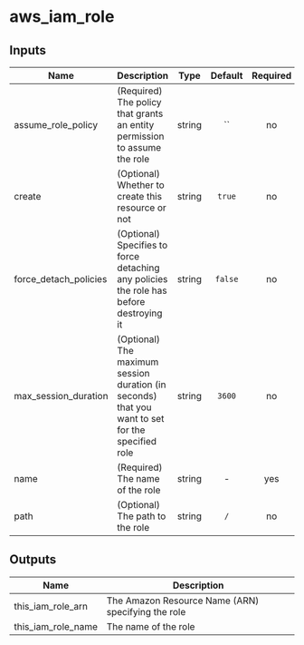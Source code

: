 # aws_iam_role

<!-- BEGINNING OF PRE-COMMIT-TERRAFORM DOCS HOOK -->
## Inputs

| Name | Description | Type | Default | Required |
|------|-------------|:----:|:-----:|:-----:|
| assume_role_policy | (Required) The policy that grants an entity permission to assume the role | string | `` | no |
| create | (Optional) Whether to create this resource or not | string | `true` | no |
| force_detach_policies | (Optional) Specifies to force detaching any policies the role has before destroying it | string | `false` | no |
| max_session_duration | (Optional) The maximum session duration (in seconds) that you want to set for the specified role | string | `3600` | no |
| name | (Required) The name of the role | string | - | yes |
| path | (Optional) The path to the role | string | `/` | no |

## Outputs

| Name | Description |
|------|-------------|
| this_iam_role_arn | The Amazon Resource Name (ARN) specifying the role |
| this_iam_role_name | The name of the role |
<!-- END OF PRE-COMMIT-TERRAFORM DOCS HOOK -->
